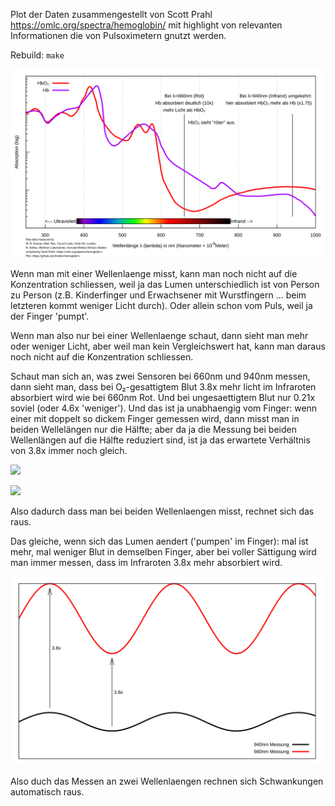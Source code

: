Plot der Daten zusammengestellt von
Scott Prahl <https://omlc.org/spectra/hemoglobin/> mit highlight von relevanten
Informationen die von Pulsoximetern gnutzt werden.

Rebuild: `make`

![](img/hem.png)

Wenn man mit einer Wellenlaenge misst, kann man noch nicht auf die Konzentration
schliessen, weil ja das Lumen unterschiedlich ist von Person zu Person (z.B.
Kinderfinger und Erwachsener mit Wurstfingern ... beim letzteren kommt weniger
Licht durch). Oder allein schon vom Puls, weil ja der Finger 'pumpt'.

Wenn man also nur bei einer Wellenlaenge schaut, dann sieht man mehr oder
weniger Licht, aber weil man kein Vergleichswert hat, kann man daraus noch
nicht auf die Konzentration schliessen.

Schaut man sich an, was zwei Sensoren bei 660nm und 940nm messen, dann sieht
man, dass bei O₂-gesattigtem Blut 3.8x mehr licht im Infraroten absorbiert wird
wie bei 660nm Rot.
Und bei ungesaettigtem Blut nur 0.21x soviel (oder
4.6x 'weniger'). Und das ist ja unabhaengig vom Finger: wenn einer mit doppelt
so dickem Finger gemessen wird, dann misst man in beiden Wellelängen nur
die Hälfte; aber da ja die Messung bei beiden Wellenlängen auf die Hälfte
reduziert sind, ist ja das erwartete Verhältnis von 3.8x immer noch gleich.

![](img/saturated.png)

![](img/unsaturated.png)

Also dadurch dass man bei beiden Wellenlaengen misst, rechnet sich das raus.

Das gleiche, wenn sich das Lumen aendert ('pumpen' im Finger): mal ist mehr,
mal weniger Blut in demselben Finger, aber bei voller Sättigung wird man immer
messen, dass im Infraroten 3.8x mehr absorbiert wird.

![](img/pulse.png)

Also duch das Messen an zwei Wellenlaengen rechnen sich Schwankungen
automatisch raus.
